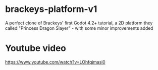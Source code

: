 # brackeys-platform-v1
A perfect clone of Brackeys' first Godot 4.2+ tutorial, a 2D platform they called "Princess Dragon Slayer" - with some minor improvements added

# Youtube video
https://www.youtube.com/watch?v=LOhfqjmasi0
